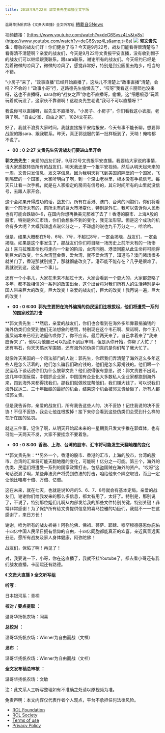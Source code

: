 ```yaml
---
title: 2018年9月22日 郭文贵先生直播全文字版
---
```

`温哥华扬帆农场《文贵大直播》全文听写组` [轉載自GNews](https://gnews.org/zh-hans/2413409/)

视频链接：[https://www.youtube.com/watch?v=deG6Svsz4Ls&t=8s](https://www.youtube.com/watch?v=deG6Svsz4Ls&amp;t=8s)
 ![](https://assets.gnews.org/wp-content/uploads/2022/04/截圖-2022-04-25-上午11.07.57.png) 
**郭文贵先生**：尊敬的战友们好！你们健身了吗？今天是9月22号，战友们能看得很清楚吗？看得清不清楚啊？亲爱的战友们，今天是9月22号文贵报平安直播，没有收到帽子的战友们可以继续跟我联系，跟sara联系，谢谢所有的战友们。今天纽约已经是刮着微微的凉风了，微微的凉风了，感觉非常好，特别是到公园里去跑步，相当的不错。
 
“小房子”来了，“政事直播”已经开始直播了，这块儿不清楚上“政事直播”清楚，会吗？不会的！“政事小哥”行，这路德先生偷懒去了，“哎呀”我看这卡丽熙也没来呀，这也不直播呀，sara你的“战友之声”你也不直播呀，偷懒。这“细思极恐”玩着玩着就玩没了，这家伙不靠谱啊！这赵炎先生老说“我可不可以直播呀？”
 
我说你可以直播呀，赵先生不直播呀。“小房子、小房子”，你们看我这小衣服，老爽了啊。“自由之家、自由之家”，1024文花花。
 
好了，我就不浪费大家时间，我就直接报平安给报安，今天有事不能长聊。想要郭战服的跟sara、跟我联系。昨天，真正郭战服的第一批样板到了，天呐！俺啥都不说了。
 
- **00** **:** **0** **2:27** **文贵先生告诉战友们要进山里开会**

**郭文贵先生**：亲爱的战友们好，9月22号文贵报平安直播。我要给大家说的事情，请大家悉数转告所有的战友们，明天我还录一个报平安视频，然后从明天起未来的一周，文贵只发信息，发文字信息，因为我明天将飞到美国的隔壁的一个国家，飞到隔壁的一个国家，大家听明白了啊，到一个深山老林里，根本没有手机信号。每天只让看一次手机，就是在人家指定的房间有信号的，其它时间所有的山里就没信号，去跟人家开会。
 
这个会如果开得成功的话，战友们，所有在香港、澳门、台湾的同胞们，你们将看到一个前所未有的，前所未有的巨大市场变化，特别是外汇，我可以告诉你人民币也有可能会跌破8~9，在国内你想再换美元那难了去了！香港的股市、上海A股的股市，特别是外汇市场，你们会想象不到的变化，我无法形容。但是这个成功的机会有多大呢？大概我谦虚点说亿分之一，不谦虚的说也九千万分之一，哈哈哈。
 
但是，结果大概都在5号、6号、7号，不超过8号，一定会揭晓，战友们，一定会揭晓。如果是这个事发生了，那战友们你们将目睹一场历史上前所未有的一场惨战！喜马拉雅革命也将走向一个新的阶段，台湾同胞、港澳同胞从此生命将可能得到巨大的改变。什么台湾蓝金黄，爱台湾，就不爱台湾了，知道吗？澳门赌场很多就关门了，香港那就别提了，那就彻底改变了。港币能不能存在？几乎是很难了。我就说到这，这是一个事儿。
 
还有一个小事儿，大家在未来不超过十天，大家会看到一个更大的，大家都忽略了多年，都不敢相信的一系列的政策出台，这个出台将对我们所有人的生活特别是中国人带来巨大的改变，巨大改变！亲爱的战友们，巨大的改变！我再说一遍，巨大的改变！

- **00** **:** **0** **6:00  郭先生要把在海外骗捐的伪民运们连根拔起，他们将遭受一系列的国家政策打击**

**郭文贵先生：**然后，亲爱的战友们，你们也会看到在海外多年靠募捐骗钱的海外伪类们会受到他们无法想象的惩罚，特别现在这个韦石啊、屎诺啊，你个王八蛋屎诺本来已经到法庭传唤你了，你不应诉，最后两天来了，自己拿着来了“我来应诉来了”，他以为他自己可以拒绝不到庭审判，但是从你开始，你帮了大忙了！还有韦石，你天天搞水军围猎，还有海外的伪类们真的是你们帮了我大忙了。
 
就像昨天美国的一个司法部门的人说：郭先生，你帮我们弄清楚了海外这么多年这些人是怎么活着的，他们怎么骗我们政府钱的，他们是怎么募捐钱的。他们跟一个民运私下谈话说你们为什么恨郭文贵？他们说得很有意思，说：郭文贵要不出现，这几年中国反腐，中国抓企业家，中国国有企业化大多数私人企业家都跑到海外来，跑到海外来都得找我们，那我们就做政庇帮他们，我们赚大钱了，可以说我们海外民运二、三十年酝酿的最好的机会，结果这个机会被郭文贵给砸了，所有人都恨郭文贵。
 
但是我告诉你，亲爱的战友们，所有我告这些人的，决不妥协！记住我说的决不妥协！不但不妥协，我会让他连根拔掉！接下来你会看到这些伪类们会受到什么样的在所在国的惩罚。
 
就这三件事，记住了啊，从明天开始起未来的一星期我只发文字推在郭媒体，也有可能一天两天不发，大家不要挂念不要着急。

- **00** **:** **0** **8:00  香港、上海、台湾的股市、汇市将可能发生天翻地覆的变化**

**郭文贵先生：**另外一个，香港的股市、香港的汇市，上海的股市，台湾的股市、台湾的汇率将可能天翻地覆的变化，可能啊！亿分之一可能。第三个，海外的伪类、民运们将遭受一系列的国家政策打击，包括盗国贼在海外的资产。“哎呀”这句话说漏了啊，某些非法资产将受到依法的打击，咱给他来个隔空取钱，而且一定让他比咱疼十倍、万倍、亿倍。
 
这在未来，就在七天，也就是说10月的5、6、7、8号就会有基本定局。亲爱的战友们，谢谢你们给我发来的那么多信息，都太有用了，太好了。特别是，那别说了，不说了，特别那位姐们儿啊从内部发给我的那些文件特别关键，特别关键！非常非常感谢！为了保护所有给文贵提供信息的喜马拉雅的功臣们，我就不一一在这感谢了，来日方长！
 
谢谢，咱为所有的战友祈祷！阿弥陀佛、佛祖、菩萨、耶稣、穆罕穆德感恩你庇佑十四亿中国人民早日拥有信仰的自由，十四亿同胞都能真正的欢喜，亲近真善远离丑恶，愿所有战友及家人身体健康，阿弥陀佛！
 
战友们，保佑了啊！再见了！
 
对，我要说一下，小哥，你在这直播了，我就不挂Youtube了，都去看小哥还有我们战友直播，卡丽熙还有路德。
 
**《** **文贵大直播** **》** **全文听写组**
 
**听写**：
 
日本银河系：青桐
 
**校对** **/** **要点提取** **：**
 
温哥华扬帆农场：闻喜
 
**总校对** **：**
 
温哥华扬帆农场：Winner为自由而战（文祥）
 
**发布** **：**
 
温哥华扬帆农场：Winner为自由而战（文祥）
 
**全文发布稿总审核** **：**
 
温哥华扬帆农场：文敏
 
注：此文系人工听写整理如有不准确之处请以原视频为准。

免责声明：本文内容仅代表作者个人观点，平台不承担任何法律风险。
  
- [ROL Foundation](https://rolfoundation.org/)
- [ROL Society](https://rolsociety.org/)
- [Terms of use](https://gnews.org/terms-of-use-3/)
- [Privacy Policy](https://gnews.org/privacy-policy/)
